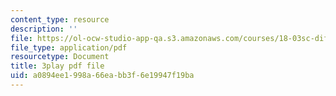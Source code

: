 ```yaml
---
content_type: resource
description: ''
file: https://ol-ocw-studio-app-qa.s3.amazonaws.com/courses/18-03sc-differential-equations-fall-2011/a0894ee1998a66eabb3f6e19947f19ba_EQJBp6Ym-6A.pdf
file_type: application/pdf
resourcetype: Document
title: 3play pdf file
uid: a0894ee1-998a-66ea-bb3f-6e19947f19ba
---
```

